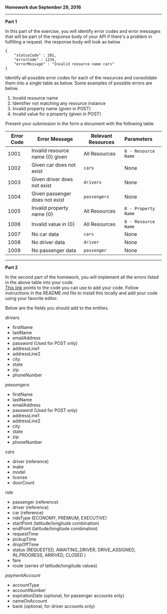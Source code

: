 **Homework due September 29, 2016**

----

**Part 1**

In this part of the exercise, you will identify error codes and error messages that will be part of the response body of your API if there's a problem in fulfilling a request. the response body will look as below

```
{
    "statusCode" : 201,
    "errorCode" : 1234,
    "errorMessage" : "Invalid resource name cars"
}
```

Identify all possible error codes for each of the resources and consolidate them into a single table as below. Some examples of possible errors are below.

1. Invalid resource name
2. Identifier not matching any resource instance
3. Invalid property name (given in POST)
4. Invalid value for a property (given in POST)

Present your submission in the form a document with the following table. 

| Error Code | Error Message                   | Relevant Resources | Parameters          |
| ---------- | ------------------------------- | ------------------ | :------------------ |
| 1001       | Invalid resource name {0} given | All Resources      | `0 - Resource Name` |
| 1002       | Given car does not exist        | `cars`             | None                |
| 1003       | Given driver does not exist     | `drivers`          | None                |
| 1004       | Given passenger does not exist  | `passengers`       | None                |
| 1005       | Invalid property name {0}       | All Resources      | `0 - Property Name` |
| 1006       | Invalid value in {0}            | All Resources      | `0 - Resource Name` |
| 1007       | No car data                     | `cars`             | None                |
| 1008       | No driver data                  | `driver`           | None                |
| 1009       | No passenger data               | `passenger`        | None                |

----

**Part 2**

In the second part of the homework, you will implement all the errors listed in the above table into your code.  
[This link](https://bitbucket.org/appcmusv/transportation-express-api) points to the code you can use to add your code.
Follow instructions in the README.md file to install this locally and add your code using your favorite editor.

Below are the fields you should add to the entities. 

_drivers_

- firstName
- lastName
- emailAddress
- password (Used for POST only)
- addressLine1
- addressLine2
- city
- state
- zip
- phoneNumber

_passengers_

- firstName
- lastName
- emailAddress
- password (Used for POST only)
- addressLine1
- addressLine2
- city
- state
- zip
- phoneNumber

_cars_

- driver (reference)
- make
- model
- license
- doorCount

_ride_

- passenger (reference)
- driver (reference)
- car (reference)
- rideType (ECONOMY, PREMIUM, EXECUTIVE)
- startPoint  (latitude/longitude combination)
- endPoint (latitude/longitude combination)
- requestTime
- pickupTime
- dropOffTime
- status (REQUESTED, AWAITING_DRIVER, DRIVE_ASSIGNED, IN_PROGRESS, ARRIVED, CLOSED )
- fare
- route (series of latitude/longitude values)

_paymentAccount_

- accountType
- accountNumber
- expirationDate (optional, for passenger accounts only)
- nameOnAccount
- bank (optional, for driver accounts only)

